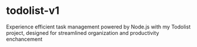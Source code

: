 # todolist-v1
Experience efficient task management powered by Node.js with my Todolist project, designed for streamlined organization and productivity enchancement
